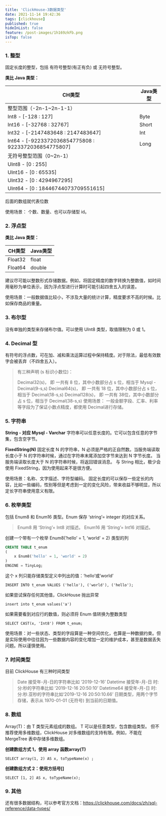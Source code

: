 ```yaml
---
title: 'ClickHouse-3数据类型'
date: 2021-11-14 19:42:36
tags: [clickhouse]
published: true
hideInList: false
feature: /post-images/1h169zkFb.png
isTop: false
---
```

### 1. 整型
固定长度的整型，包括 有符号整型(有正有负) 或 无符号整型。

**类比 Java 类型：**

| CH类型                                               | Java类型 |
| ---------------------------------------------------- | -------- |
| 整型范围（-2n-1~2n-1-1）                             |          |
| Int8 - [-128 : 127]                                  | Byte     |
| Int16 - [-32768 : 32767]                             | Short    |
| Int32 - [-2147483648 : 2147483647]                   | Int      |
| Int64 - [-9223372036854775808 : 9223372036854775807] | Long     |
| 无符号整型范围（0~2n-1）                             |          |
| UInt8 - [0 : 255]                                    |          |
| UInt16 - [0 : 65535]                                 |          |
| UInt32 - [0 : 4294967295]                            |          |
| UInt64 - [0 : 18446744073709551615]                  |          |

后面的数组就代表位数

使用场景： 个数、数量、也可以存储型 id。

### 2. 浮点型
**类比 Java 类型：**

| CH类型  | Java类型 |
| ------- | -------- |
| Float32 | float    |
| Float64 | double   |

建议尽可能以整数形式存储数据。例如，将固定精度的数字转换为整数值，如时间用毫秒为单位表示，因为浮点型进行计算时可能引起四舍五入的误差。


使用场景：一般数据值比较小，不涉及大量的统计计算，精度要求不高的时候。比如保存商品的重量。

### 3. 布尔型
没有单独的类型来存储布尔值。可以使用 UInt8 类型，取值限制为 0 或 1。

### 4. Decimal 型
有符号的浮点数，可在加、减和乘法运算过程中保持精度。对于除法，最低有效数字会被丢弃（不四舍五入）。

> 有三种声明 (s 标识小数位)：
>
> Decimal32(s)， 即 一共有 8 位，其中小数部分占 s 位，相当于 Mysql - Decimal(9-s,s)
> Decimal64(s)， 即 一共有 18 位，其中小数部分占 s 位，相当于 Decimal(18-s,s)
> Decimal128(s)， 即 一共有 38位，其中小数部分占 s 位，相当于 Decimal(38-s,s)
> 使用场景： 一般金额字段、汇率、利率等字段为了保证小数点精度，都使用 Decimal进行存储。

### 5. 字符串
**String - 对应 Mysql - Varchar**
字符串可以任意长度的。它可以包含任意的字节集，包含空字节。

**FixedString(N)**
固定长度 N 的字符串，N 必须是严格的正自然数。当服务端读取长度小于 N 的字符串时候，通过在字符串末尾添加空字节来达到 N 字节长度。 当服务端读取长度大于 N 的字符串时候，将返回错误消息。
与 String 相比，极少会使用 FixedString，因为使用起来不是很方便。

使用场景：名称、文字描述、字符型编码。 固定长度的可以保存一些定长的内容，比如一些编码，性别等但是考虑到一定的变化风险，带来收益不够明显，所以定长字符串使用意义有限。

### 6. 枚举类型
包括 Enum8 和 Enum16 类型。Enum 保存 ‘string’= integer 的对应关系。

> Enum8 用 ‘String’= Int8 对描述。
> Enum16 用 ‘String’= Int16 对描述。


创建一个带有一个枚举 Enum8(‘hello’ = 1, ‘world’ = 2) 类型的列

```sql
CREATE TABLE t_enum
(
	x Enum8('hello' = 1, 'world' = 2)
)
ENGINE = TinyLog;
```


这个 x 列只能存储类型定义中列出的值：‘hello’或’world’

```shell
INSERT INTO t_enum VALUES ('hello'), ('world'), ('hello');
```


如果尝试保存任何其他值，ClickHouse 抛出异常

```shell
insert into t_enum values('a')
```


如果需要看到对应行的数值，则必须将 Enum 值转换为整数类型

```shell
SELECT CAST(x, 'Int8') FROM t_enum;
```


使用场景：对一些状态、类型的字段算是一种空间优化，也算是一种数据约束。但是实际使用中往往因为一些数据内容的变化增加一定的维护成本，甚至是数据丢失问题。所以谨慎使用。

### 7. 时间类型
目前 ClickHouse 有三种时间类型

> Date 接受年-月-日的字符串比如 ‘2019-12-16’
> Datetime 接受年-月-日 时:分:秒的字符串比如 ‘2019-12-16 20:50:10’
> Datetime64 接受年-月-日 时:分:秒.亚秒的字符串比如‘2019-12-16 20:50:10.66’
> 日期类型，用两个字节存储，表示从 1970-01-01 (无符号) 到当前的日期值。

### 8. 数组
Array(T)：由 T 类型元素组成的数组。
T 可以是任意类型，包含数组类型。 但不推荐使用多维数组，ClickHouse 对多维数组的支持有限。例如，不能在 MergeTree 表中存储多维数组。

**创建数组方式 1，使用 array 函数array(T)**

```shell
SELECT array(1, 2) AS x, toTypeName(x) ;
```

**创建数组方式 2：使用方括号[]**

```shell
SELECT [1, 2] AS x, toTypeName(x);
```


### 9. 其他
还有很多数据结构，可以参考官方文档：https://clickhouse.com/docs/zh/sql-reference/data-types/
